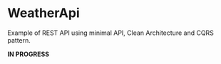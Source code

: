 # WeatherApi
Example of REST API using minimal API, Clean Architecture and CQRS pattern.

**IN PROGRESS**
